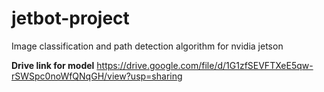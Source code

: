 # jetbot-project
Image classification and path detection algorithm for nvidia jetson


**Drive link for model**
https://drive.google.com/file/d/1G1zfSEVFTXeE5qw-rSWSpc0noWfQNqGH/view?usp=sharing
